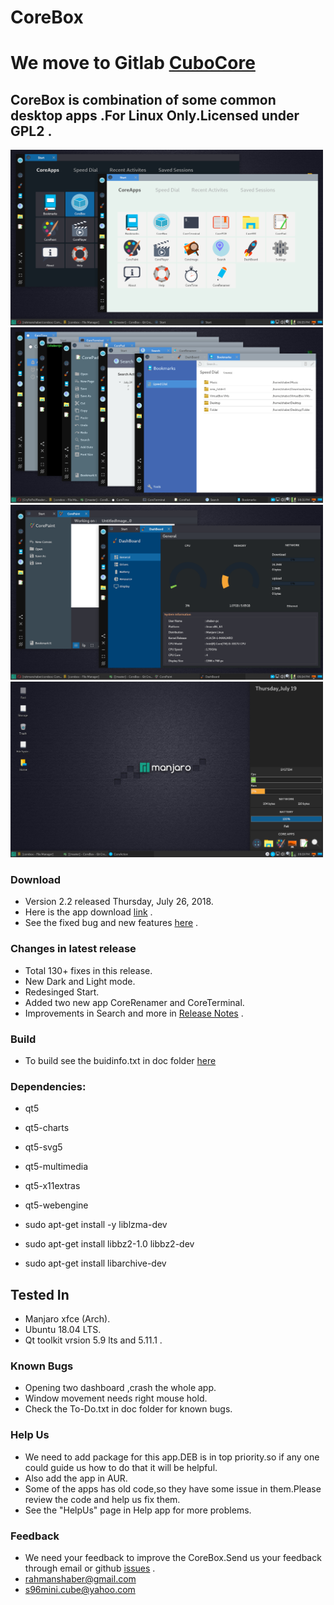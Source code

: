 # CoreBox
# We move to Gitlab [CuboCore](https://gitlab.com/cubocore)
## CoreBox is combination of some common desktop apps .For Linux Only.Licensed under GPL2 .

<img src="docs/screenshots/a1.png" width="500">
<img src="docs/screenshots/a2.png" width="500">
<img src="docs/screenshots/a3.png" width="500">
<img src="docs/screenshots/a4.png" width="500">

### Download
* Version 2.2 released Thursday, July 26, 2018.
* Here is the app download [link](https://github.com/rahmanshaber/corebox/releases "Title") .
* See the fixed bug and new features [here](https://github.com/rahmanshaber/corebox/blob/master/docs/ChangeLog "Title") .

### Changes in latest release
* Total 130+ fixes in this release.
* New Dark and Light mode.
* Redesinged Start.
* Added two new app CoreRenamer and CoreTerminal.
* Improvements in Search and more in [Release Notes](https://github.com/rahmanshaber/corebox/blob/master/docs/ReleaseNotes "Title") .

### Build
* To build see the buidinfo.txt in doc folder [here](https://github.com/rahmanshaber/corebox/blob/master/docs/buildinfo.txt "Title") 

### Dependencies:
* qt5
* qt5-charts
* qt5-svg5
* qt5-multimedia
* qt5-x11extras
* qt5-webengine

* sudo apt-get install -y liblzma-dev
* sudo apt-get install libbz2-1.0 libbz2-dev
* sudo apt-get install libarchive-dev


## Tested In
* Manjaro xfce (Arch).
* Ubuntu 18.04 LTS.
* Qt toolkit vrsion 5.9 lts and 5.11.1 .

### Known Bugs
* Opening two dashboard ,crash the whole app.
* Window movement needs right mouse hold.
* Check the To-Do.txt in doc folder for known bugs.

### Help Us
* We need to add package for this app.DEB is in top priority.so if any one could guide us how to do that it will be helpful.
* Also add the app in AUR.
* Some of the apps has old code,so they have some issue in them.Please review the code and help us fix them.
* See the "HelpUs" page in Help app for more problems.

### Feedback
* We need your feedback to improve the CoreBox.Send us your feedback through email or github [issues](https://github.com/rahmanshaber/corebox/issues "Title") .
* rahmanshaber@gmail.com
* s96mini.cube@yahoo.com
